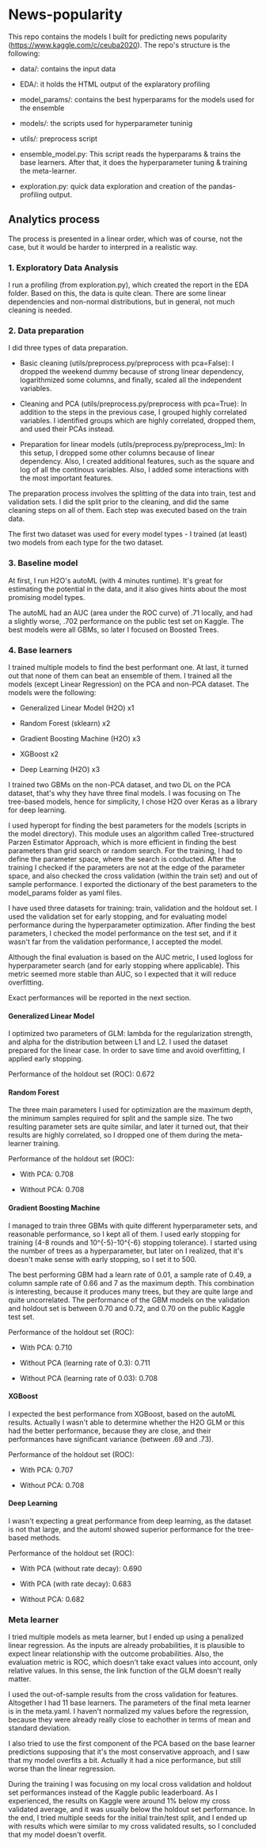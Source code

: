 # News-popularity

This repo contains the models I built for predicting news popularity (https://www.kaggle.com/c/ceuba2020). The repo's structure is the following:

- data/: contains the input data

- EDA/: it holds the HTML output of the explaratory profiling

- model_params/: contains the best hyperparams for the models used for the ensemble

- models/: the scripts used for hyperparameter tuninig

- utils/: preprocess script

- ensemble_model.py: This script reads the hyperparams & trains the base learners. After that, it does the hyperparameter tuning & training the meta-learner.

- exploration.py: quick data exploration and creation of the pandas-profiling output.

## Analytics process

The process is presented in a linear order, which was of course, not the case, but it would be harder to interpred in a realistic way.

### 1. Exploratory Data Analysis

I run a profiling (from exploration.py), which created the report in the EDA folder. Based on this, the data is quite clean. There are some linear dependencies and non-normal distributions, but in general, not much cleaning is needed.

### 2. Data preparation

I did three types of data preparation. 

- Basic cleaning (utils/preprocess.py/preprocess with pca=False): I dropped the weekend dummy because of strong linear dependency, logarithmized some columns, and finally, scaled all the independent variables.

- Cleaning and PCA (utils/preprocess.py/preprocess with pca=True): In addition to the steps in the previous case, I grouped highly correlated variables. I identified groups which are highly correlated, dropped them, and used their PCAs instead.

- Preparation for linear models (utils/preprocess.py/preprocess_lm): In this setup, I dropped some other columns because of linear dependency. Also, I created additional features, such as the square and log of all the continous variables. Also, I added some interactions with the most important features.

The preparation process involves the splitting of the data into train, test and validation sets. I did the split prior to the cleaning, and did the same cleaning steps on all of them. Each step was executed based on the train data.

The first two dataset was used for every model types - I trained (at least) two models from each type for the two dataset.

### 3. Baseline model

At first, I run H2O's autoML (with 4 minutes runtime). It's great for estimating the potential in the data, and it also gives hints about the most promising model types.

The autoML had an AUC (area under the ROC curve) of .71 locally, and had a slightly worse, .702 performance on the public test set on Kaggle. The best models were all GBMs, so later I focused on Boosted Trees.

### 4. Base learners

I trained multiple models to find the best performant one. At last, it turned out that none of them can beat an ensemble of them. I trained all the models (except Linear Regression) on the PCA and non-PCA dataset. The models were the following:

- Generalized Linear Model (H2O) x1

- Random Forest (sklearn) x2

- Gradient Boosting Machine (H2O) x3

- XGBoost x2

- Deep Learning (H2O) x3

I trained two GBMs on the non-PCA dataset, and two DL on the PCA dataset, that's why they have three final models. I was focusing on The tree-based models, hence for simplicity, I chose H2O over Keras as a library for deep learning.

I used hyperopt for finding the best parameters for the models (scripts in the model directory). This module uses an algorithm called Tree-structured Parzen Estimator Approach, which is more efficient in finding the best parameters than grid search or random search. For the training, I had to define the parameter space, where the search is conducted. After the training I checked if the parameters are not at the edge of the parameter space, and also checked the cross validation (within the train set) and out of sample performance. I exported the dictionary of the best parameters to the model_params folder as yaml files.

I have used three datasets for training: train, validation and the holdout set. I used the validation set for early stopping, and for evaluating model performance during the hyperparameter optimization. After finding the best parameters, I checked the model performance on the test set, and if it wasn't far from the validation performance, I accepted the model.

Although the final evaluation is based on the AUC metric, I used logloss for hyperparameter search (and for early stopping where applicable). This metric seemed more stable than AUC, so I expected that it will reduce overfitting.

Exact performances will be reported in the next section.

#### Generalized Linear Model

I optimized two parameters of GLM: lambda for the regularization strength, and alpha for the distribution between L1 and L2. I used the dataset prepared for the linear case. In order to save time and avoid overfitting, I applied early stopping.

Performance of the holdout set (ROC): 0.672

#### Random Forest

The three main parameters I used for optimization are the maximum depth, the minimum samples required for split and the sample size. The two resulting parameter sets are quite similar, and later it turned out, that their results are highly correlated, so I dropped one of them during the meta-learner training.

Performance of the holdout set (ROC):

- With PCA: 0.708

- Without PCA: 0.708

#### Gradient Boosting Machine

I managed to train three GBMs with quite different hyperparameter sets, and reasonable performance, so I kept all of them. I used early stopping for training (4-8 rounds and 10^{-5}-10^{-6} stopping tolerance). I started using the number of trees as a hyperparameter, but later on I realized, that it's doesn't make sense with early stopping, so I set it to 500.

The best performing GBM had a learn rate of 0.01, a sample rate of 0.49, a column sample rate of 0.66 and 7 as the maximum depth. This combination is interesting, because it produces many trees, but they are quite large and quite uncorrelated. The performance of the GBM models on the validation and holdout set is between 0.70 and 0.72, and 0.70 on the public Kaggle test set.

Performance of the holdout set (ROC):

- With PCA: 0.710

- Without PCA (learning rate of 0.3): 0.711

- Without PCA (learning rate of 0.03): 0.708

#### XGBoost

I expected the best performance from XGBoost, based on the autoML results. Actually I wasn't able to determine whether the H2O GLM or this had the better performance, because they are close, and their performances have significant variance (between .69 and .73).

Performance of the holdout set (ROC):

- With PCA: 0.707

- Without PCA: 0.708

#### Deep Learning

I wasn't expecting a great performance from deep learning, as the dataset is not that large, and the automl showed superior performance for the tree-based methods.

Performance of the holdout set (ROC):

- With PCA (without rate decay): 0.690

- With PCA (with rate decay): 0.683

- Without PCA: 0.682

### Meta learner

I tried multiple models as meta learner, but I ended up using a penalized linear regression. As the inputs are already probabilities, it is plausible to expect linear relationship with the outcome probabilities. Also, the evaluation metric is ROC, which doesn't take exact values into account, only relative values. In this sense, the link function of the GLM doesn't really matter.

I used the out-of-sample results from the cross validation for features. Altogether I had 11 base learners. The parameters of the final meta learner is in the meta.yaml. I haven't normalized my values before the regression, because they were already really close to eachother in terms of mean and standard deviation.

I also tried to use the first component of the PCA based on the base learner predictions supposing that it's the most conservative approach, and I saw that my model overfits a bit. Actually it had a nice performance, but still worse than the linear regression.

During the training I was focusing on my local cross validation and holdout set performances instead of the Kaggle public leaderboard. As I experienced, the results on Kaggle were around 1% below my cross validated average, and it was usually below the holdout set performance. In the end, I tried multiple seeds for the initial train/test split, and I ended up with results which were similar to my cross validated results, so I concluded that my model doesn't overfit.
